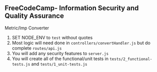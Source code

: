 **FreeCodeCamp**- Information Security and Quality Assurance
------

Metric/Imp Converter

1) SET NODE_ENV to `test` without quotes
2) Most logic will need done in `controllers/convertHandler.js` but do complete `routes/api.js`
3) You will add any security features to `server.js`
4) You will create all of the functional/unit tests in `tests/2_functional-tests.js` and `tests/1_unit-tests.js`


